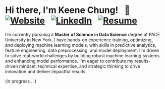 # Hi there, I'm Keene Chung! &nbsp; 👋 &nbsp; [![Website](https://custom-icon-badges.demolab.com/badge/Website-2C2C2C?logo=web&logoColor=white)](https://kchung.app/) &nbsp; [![LinkedIn](https://custom-icon-badges.demolab.com/badge/LinkedIn-0A66C2?logo=linkedin-white&logoColor=fff)](https://www.linkedin.com/in/keenechung/) &nbsp; [![Resume](https://custom-icon-badges.demolab.com/badge/Resume-34A853?logo=google-drive&logoColor=white)](https://drive.google.com/file/d/1bYzoWROVnOhCSRIIxIzErvhHo7M3ySe0/view?usp=sharing)



I’m currently pursuing a **Master of Science in Data Science** degree at PACE University in New York. I have hands-on experience training, optimizing, and deploying machine learning models, with skills in predictive analytics, feature engineering, data preprocessing, and model deployment. I’m driven to solve real-world challenges by building robust machine learning systems and enhancing model performance. I'm eager to contribute my results-driven mindset, technical expertise, and strategic thinking to drive innovation and deliver impactful results.


(in progress ...)


<!--
**keenechung/keenechung** is a ✨ _special_ ✨ repository because its `README.md` (this file) appears on your GitHub profile.

Here are some ideas to get you started:

- 🔭 I’m currently working on ...
- 🌱 I’m currently learning ...
- 👯 I’m looking to collaborate on ...
- 🤔 I’m looking for help with ...
- 💬 Ask me about ...
- 📫 How to reach me: ...
- 😄 Pronouns: ...
- ⚡ Fun fact: ...
-->

